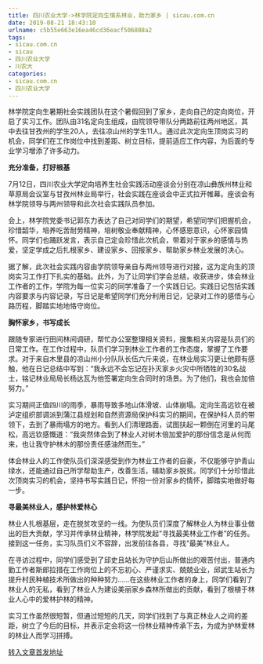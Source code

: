 ```yaml
---
title: 四川农业大学->林学院定向生情系林业，助力家乡 | sicau.com.cn
date: 2019-08-21 18:43:10
urlname: c5b55e663e16ea46cd36eacf506808a2
tags: 
- sicau.com.cn
- sicau
- 四川农业大学
- 川农大
categories:
- sicau.com.cn
- 四川农业大学
---
```



林学院定向生暑期社会实践团队在这个暑假回到了家乡，走向自己的定向岗位，开启了实习工作。团队由31名定向生组成，由院领导带队分两路前往两州地区，其中去往甘孜州的学生20人，去往凉山州的学生11人。通过此次定向生顶岗实习的机会，同学们在工作岗位中找到差距、树立目标，提前适应工作内容，为后面的专业学习增添了许多动力。

**充分准备，打好根基**

7月12日，四川农业大学定向培养生社会实践活动座谈会分别在凉山彝族州林业和草原局会议室与甘孜州林业局举行，社会实践在座谈会中正式拉开帷幕。座谈会有林学院领导与两州领导和此次社会实践队员参加。

会上，林学院党委书记郭东力表达了自己对同学们的期望，希望同学们把握机会，珍惜韶华，培养吃苦耐劳精神，培树敬业奉献精神，心怀感恩意识，心怀家园情怀。同学们也踊跃发言，表示自己定会珍惜此次机会，带着对于家乡的感情与热爱，坚定学成之后扎根家乡、建设家乡、回报家乡、帮助家乡林业发展的决心。

据了解，此次社会实践内容由学院领导亲自与两州领导进行对接，这为定向生的顶岗实习工作打下扎实的基础。此外，为了让同学们学会总结，收获进步，体会林业工作者的工作，学院为每一位实习的同学准备了一个实践日记。实践日记包括实践内容要求与内容记录，写日记是希望同学们充分利用日记，记录对工作的感悟与心路历程，脚踏实地地恪守岗位。

**胸怀家乡，书写成长**

跟随专家进行田间林间调研，帮忙办公室整理相关资料，搜集相关内容是队员们的日常工作。在工作过程中，队员们学习到林业工作者的工作态度，掌握了工作要求。对于来自木里县的凉山州小分队队长伍六斤来说，在林业局实习更让他颇有感触，他在日记总结中写到：“我永远不会忘记在扑灭家乡火灾中所牺牲的30名战士，铭记林业局局长杨达瓦为他签署定向生合同时的场景。为了他们，我也会加倍努力。”

实习期间正值四川的雨季，暴雨导致多地山体滑坡、山体崩塌。定向生高远钦在被泸定组织部调派到蒲江县规划和自然资源局保护科实习的期间，在保护科人员的带领下，去到了暴雨塌方的地方。看到人们清理路面，试图扶起一颗倒在河里的马尾松，高远钦感慨道：“我突然体会到了林业人对树木倍加爱护的那份信念是从何而来，也让我守护林木的那份责任感油然而生。”

体会林业人的工作使队员们深深感受到作为林业工作者的自豪，不仅能够守护青山绿水，还能通过自己所学帮助生产，改善生活，辅助家乡脱贫。同学们十分珍惜此次顶岗实习的机会，坚持书写实践日记，怀抱一份对家乡的情怀，脚踏实地做好每一步。

**寻最美林业人，感护林爱林心**

林业人扎根基层，走在脱贫攻坚的一线。为使队员们深度了解林业人为林业事业做出的巨大贡献，学习并传承林业精神，林学院发起“寻找最美林业工作者”的任务。接到这一任务，实习队员们义不容辞，出发前往各县，寻找“最美”林业人。

在寻访过程中，同学们感受到了邱史且站长为守护后山所做出的艰苦付出，普通内勤工作者斯郎拉措在工作岗位上的不忘初心、严谨求实、兢兢业业，邱武生站长为提升村民种植技术所做出的种种努力……在这些林业工作者的身上，同学们看到了林业人的无私，看到了林业人为建设美丽家乡森林所做出的贡献，看到了根植于林业人心中的爱林护林的精神。

实习工作虽然很短暂，但通过短短的几天，同学们找到了与真正林业人之间的差距，树立了今后的目标，并表示定会将这一份林业精神传承下去，为成为护林爱林的林业人而学习拼搏。





[转入文章首发地址](https://news.sicau.edu.cn/info/1078/52860.htm)